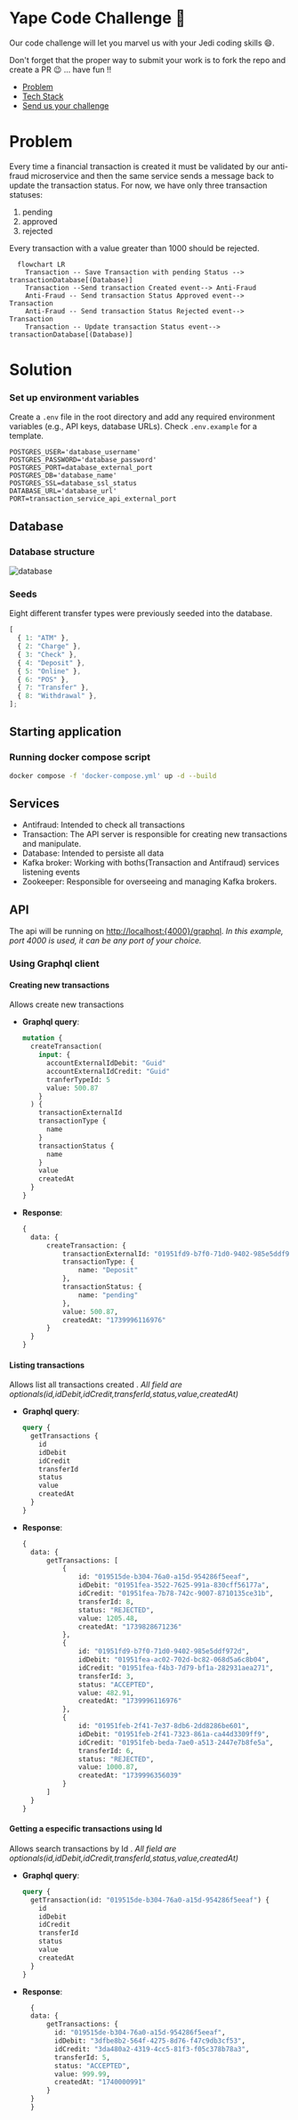 # Yape Code Challenge :rocket:

Our code challenge will let you marvel us with your Jedi coding skills :smile:.

Don't forget that the proper way to submit your work is to fork the repo and create a PR :wink: ... have fun !!

- [Problem](#problem)
- [Tech Stack](#tech_stack)
- [Send us your challenge](#send_us_your_challenge)

# Problem

Every time a financial transaction is created it must be validated by our anti-fraud microservice and then the same service sends a message back to update the transaction status.
For now, we have only three transaction statuses:

<ol>
  <li>pending</li>
  <li>approved</li>
  <li>rejected</li>  
</ol>

Every transaction with a value greater than 1000 should be rejected.

```mermaid
  flowchart LR
    Transaction -- Save Transaction with pending Status --> transactionDatabase[(Database)]
    Transaction --Send transaction Created event--> Anti-Fraud
    Anti-Fraud -- Send transaction Status Approved event--> Transaction
    Anti-Fraud -- Send transaction Status Rejected event--> Transaction
    Transaction -- Update transaction Status event--> transactionDatabase[(Database)]
```

# Solution

### Set up environment variables

Create a `.env` file in the root directory and add any required environment variables (e.g., API keys, database URLs). Check `.env.example` for a template.

```env
POSTGRES_USER='database_username'
POSTGRES_PASSWORD='database_password'
POSTGRES_PORT=database_external_port
POSTGRES_DB='database_name'
POSTGRES_SSL=database_ssl_status
DATABASE_URL='database_url'
PORT=transaction_service_api_external_port
```

## Database

### Database structure

![database](db_diagram.png)

### Seeds

Eight different transfer types were previously seeded into the database.

```javascript
[
  { 1: "ATM" },
  { 2: "Charge" },
  { 3: "Check" },
  { 4: "Deposit" },
  { 5: "Online" },
  { 6: "POS" },
  { 7: "Transfer" },
  { 8: "Withdrawal" },
];
```

## Starting application

### Running docker compose script

```bash
docker compose -f 'docker-compose.yml' up -d --build
```

## Services

- Antifraud: Intended to check all transactions
- Transaction: The API server is responsible for creating new transactions and manipulate.
- Database: Intended to persiste all data
- Kafka broker: Working with boths(Transaction and Antifraud) services listening events
- Zookeeper: Responsible for overseeing and managing Kafka brokers.

## API

The api will be running on [http://localhost:{4000}/graphql](http://localhost:4000/graphql).
_In this example, port 4000 is used, it can be any port of your choice._

### Using Graphql client

#### Creating new transactions

Allows create new transactions

- **Graphql query**:

  ```graphql
  mutation {
    createTransaction(
      input: {
        accountExternalIdDebit: "Guid"
        accountExternalIdCredit: "Guid"
        tranferTypeId: 5
        value: 500.87
      }
    ) {
      transactionExternalId
      transactionType {
        name
      }
      transactionStatus {
        name
      }
      value
      createdAt
    }
  }
  ```

- **Response**:

  ```graphql
  {
    data: {
        createTransaction: {
            transactionExternalId: "01951fd9-b7f0-71d0-9402-985e5ddf972d",
            transactionType: {
                name: "Deposit"
            },
            transactionStatus: {
                name: "pending"
            },
            value: 500.87,
            createdAt: "1739996116976"
        }
    }
  }
  ```

#### Listing transactions

Allows list all transactions created
. _All field are optionals(id,idDebit,idCredit,transferId,status,value,createdAt)_

- **Graphql query**:

  ```graphql
  query {
    getTransactions {
      id
      idDebit
      idCredit
      transferId
      status
      value
      createdAt
    }
  }
  ```

- **Response**:

  ```graphql
  {
    data: {
        getTransactions: [
            {
                id: "019515de-b304-76a0-a15d-954286f5eeaf",
                idDebit: "01951fea-3522-7625-991a-830cff56177a",
                idCredit: "01951fea-7b78-742c-9007-8710135ce31b",
                transferId: 8,
                status: "REJECTED",
                value: 1205.48,
                createdAt: "1739828671236"
            },
            {
                id: "01951fd9-b7f0-71d0-9402-985e5ddf972d",
                idDebit: "01951fea-ac02-702d-bc82-068d5a6c8b04",
                idCredit: "01951fea-f4b3-7d79-bf1a-282931aea271",
                transferId: 3,
                status: "ACCEPTED",
                value: 482.91,
                createdAt: "1739996116976"
            },
            {
                id: "01951feb-2f41-7e37-8db6-2dd8286be601",
                idDebit: "01951feb-2f41-7323-861a-ca44d3309ff9",
                idCredit: "01951feb-beda-7ae0-a513-2447e7b8fe5a",
                transferId: 6,
                status: "REJECTED",
                value: 1000.87,
                createdAt: "1739996356039"
            }
        ]
    }
  }
  ```

#### Getting a especific transactions using Id

Allows search transactions by Id
. _All field are optionals(id,idDebit,idCredit,transferId,status,value,createdAt)_

- **Graphql query**:

  ```graphql
  query {
    getTransaction(id: "019515de-b304-76a0-a15d-954286f5eeaf") {
      id
      idDebit
      idCredit
      transferId
      status
      value
      createdAt
    }
  }
  ```

- **Response**:

  ```graphql
    {
    data: {
        getTransactions: {
          id: "019515de-b304-76a0-a15d-954286f5eeaf",
          idDebit: "3dfbe8b2-564f-4275-8d76-f47c9db3cf53",
          idCredit: "3da480a2-4319-4cc5-81f3-f05c378b78a3",
          transferId: 5,
          status: "ACCEPTED",
          value: 999.99,
          createdAt: "1740000991"
        }
    }
    }
  ```
